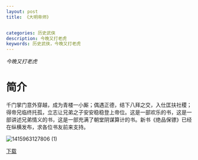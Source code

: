 ```yaml
---
layout: post
title: 《大明帝师》


categories: 历史武侠
description: 今晚又打老虎
keywords: 历史武侠，今晚又打老虎
---
```


*今晚又打老虎*

# 简介

千门掌门意外穿越，成为青楼一小厮；偶遇正德，结下八拜之交，入仕匡扶社稷；得帝兄临终托孤，立志让兄弟之子安安稳稳登上帝位。这是一部欢乐的书，这是一部讲述兄弟情义的书，这是一部充满了朝堂阴谋算计的书。新书《绝品保镖》已经在纵横发布，求各位书友前来支持。

![1415963127806 (1)](http://tvax4.sinaimg.cn/large/008dGP0Fgy1gu0gn5lrquj305u07sdg2.jpg)

[下载](https://link.jscdn.cn/1drv/aHR0cHM6Ly8xZHJ2Lm1zL3QvcyFBaGU2R2dNWmVFb2poUnc4MW0zUXR3TjJZUHVZP2U9elVLVlNn.txt)


